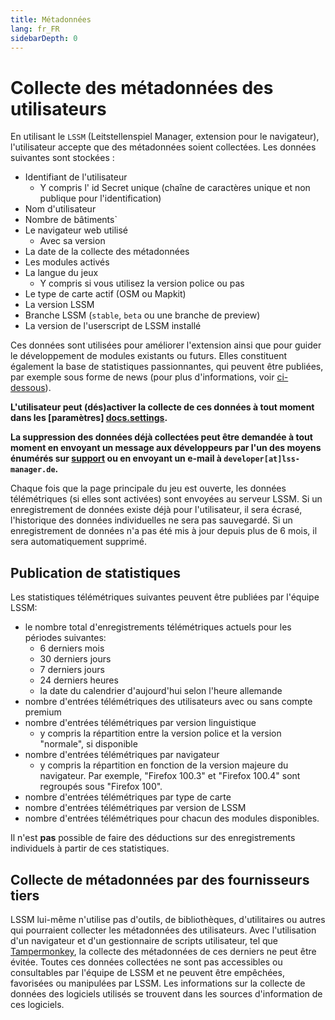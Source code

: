 ```yaml
---
title: Métadonnées
lang: fr_FR
sidebarDepth: 0
---
```


# Collecte des métadonnées des utilisateurs

En utilisant le `LSSM` (Leitstellenspiel Manager, extension pour le navigateur), l'utilisateur accepte que des métadonnées soient collectées. Les données suivantes sont stockées :

* Identifiant de l'utilisateur
    * Y compris l' id Secret unique (chaîne de caractères unique et non publique pour l'identification)
* Nom d'utilisateur
* Nombre de bâtiments`
* Le navigateur web utilisé
    * Avec sa version
* La date de la collecte des métadonnées
* Les modules activés
* La langue du jeux
    * Y compris si vous utilisez la version police ou pas
* Le type de carte actif (OSM ou Mapkit)
* La version LSSM
* Branche LSSM (`stable`, `beta` ou une branche de preview)
* La version de l'userscript de LSSM installé

Ces données sont utilisées pour améliorer l'extension ainsi que pour guider le développement de modules existants ou futurs.
Elles constituent également la base de statistiques passionnantes, qui peuvent être publiées, par exemple sous forme de news (pour plus d'informations, voir [ci-dessous](#publication-de-statistiques)).

**L'utilisateur peut (dés)activer la collecte de ces données à tout moment dans les [paramètres] [docs.settings].**

**La suppression des données déjà collectées peut être demandée à tout moment en envoyant un message aux développeurs par l'un des moyens énumérés sur [support][docs.support] ou en envoyant un e-mail à `developer[at]lss-manager.de`.**

Chaque fois que la page principale du jeu est ouverte, les données télémétriques (si elles sont activées) sont envoyées au serveur LSSM.
Si un enregistrement de données existe déjà pour l'utilisateur, il sera écrasé, l'historique des données individuelles ne sera pas sauvegardé.
Si un enregistrement de données n'a pas été mis à jour depuis plus de 6 mois, il sera automatiquement supprimé.

## Publication de statistiques

Les statistiques télémétriques suivantes peuvent être publiées par l'équipe LSSM:

* le nombre total d'enregistrements télémétriques actuels pour les périodes suivantes:
    * 6 derniers mois
    * 30 derniers jours
    * 7 derniers jours
    * 24 derniers heures
    * la date du calendrier d'aujourd'hui selon l'heure allemande
* nombre d'entrées télémétriques des utilisateurs avec ou sans compte premium
* nombre d'entrées télémétriques par version linguistique
    * y compris la répartition entre la version police et la version "normale", si disponible
* nombre d'entrées télémétriques par navigateur
    * y compris la répartition en fonction de la version majeure du navigateur. Par exemple, "Firefox 100.3" et "Firefox 100.4" sont regroupés sous "Firefox 100".
* nombre d'entrées télémétriques par type de carte
* nombre d'entrées télémétriques par version de LSSM
* nombre d'entrées télémétriques pour chacun des modules disponibles.

Il n'est **pas** possible de faire des déductions sur des enregistrements individuels à partir de ces statistiques.

## Collecte de métadonnées par des fournisseurs tiers

LSSM lui-même n'utilise pas d'outils, de bibliothèques, d'utilitaires ou autres qui pourraient collecter les métadonnées des utilisateurs.
Avec l'utilisation d'un navigateur et d'un gestionnaire de scripts utilisateur, tel que [Tampermonkey][tampermonkey], la collecte des métadonnées de ces derniers ne peut être évitée.
Toutes ces données collectées ne sont pas accessibles ou consultables par l'équipe de LSSM et ne peuvent être empêchées, favorisées ou manipulées par LSSM.
Les informations sur la collecte de données des logiciels utilisés se trouvent dans les sources d'information de ces logiciels.

<!-- ==START_FOOTER== Do NOT edit anything below this line! Any edits will be removed as content is auto generated! -->
[lssm.status]: https://status.lss-manager.de/
[lssm.discord]: https://discord.gg/RcTNjpB
[lssm.userscript]: https://v4.lss-manager.de/lssm-v4.user.js
[lssm.donations]: https://donate.lss-manager.de/
[docs]: https://docs.lss-manager.de/
[docs.apps]: /fr_FR/apps.md
[docs.appstore]: /fr_FR/appstore.md
[docs.bugs]: /fr_FR/bugs.md
[docs.error_report]: /fr_FR/error_report.md
[docs.faq]: /fr_FR/faq.md
[docs.metadata]: /fr_FR/metadata.md
[docs.other]: /fr_FR/other.md
[docs.settings]: /fr_FR/settings.md
[docs.suggestions]: /fr_FR/suggestions.md
[docs.support]: /fr_FR/support.md
[games.self]: https://operateur112.fr
[tampermonkey]: https://tampermonkey.net/
[github]: https://github.com/LSS-Manager/LSSM-V.4
[github.issues]: https://github.com/LSS-Manager/LSSM-V.4/issues
[github.issues.open]: https://github.com/LSS-Manager/LSSM-V.4/issues?q=is%3Aissue+is%3Aopen+label%3Abug